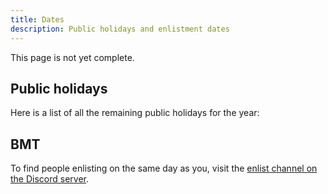 ```yaml
---
title: Dates
description: Public holidays and enlistment dates
---
```


<alert type="warning">
This page is not yet complete.
</alert>

## Public holidays

Here is a list of all the remaining public holidays for the year:

<date-group group="Public Holiday"></date-group>

## BMT 

To find people enlisting on the same day as you, visit the [enlist channel on the Discord server](https://discord.com/channels/692230983650377731/729654637677903926).

<!-- <date-group group="BMT"></date-group> -->

<!-- ## Enlistment -->
<!-- Coming soon -->